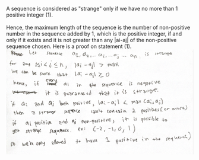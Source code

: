 A sequence is considered as "strange" only if we have no more than 1 positive integer (1). <br />
<br />
Hence, the maximum length of the sequence is the number of non-positive number in the sequence added by 1, which is the positive integer, if and only if it exists and it is not greater than any |ai-aj| of the non-positive sequence chosen. Here is a proof on statement (1).
![GitHub Logo](proof.png)
